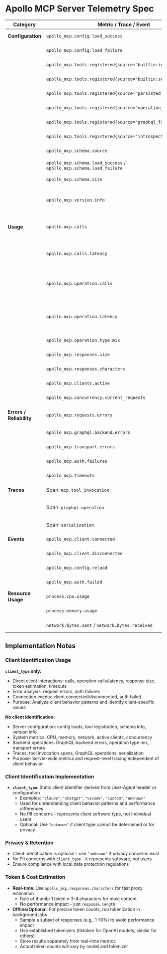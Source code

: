 # Apollo MCP Server Telemetry Spec

| Category                  | Metric / Trace / Event                                                   | Type            | Attributes                                                         | Notes                                                                   | Priority      |
|---------------------------|--------------------------------------------------------------------------|-----------------|--------------------------------------------------------------------|-------------------------------------------------------------------------|---------------|
| **Configuration**         | `apollo_mcp.config.load_success`                                        | Counter         | error_type                                                         | Successful config / startup loads                                       | Must Have     |
|                           | `apollo_mcp.config.load_failure`                                        | Counter         | error_type                                                         | Failed startup (bad schema, manifest, endpoint)                         | Must Have     |
|                           | `apollo_mcp.tools.registered{source="builtin:introspect"}`              | Gauge           | —                                                                  | Introspect tool present if enabled (always =1)                         | Must Have     |
|                           | `apollo_mcp.tools.registered{source="builtin:search"}`                  | Gauge           | —                                                                  | Search tool present if enabled (always =1)                             | Must Have     |
|                           | `apollo_mcp.tools.registered{source="persisted_query"}`                 | Gauge           | —                                                                  | # of tools from persisted query manifest                               | Must Have     |
|                           | `apollo_mcp.tools.registered{source="operation_collection"}`            | Gauge           | —                                                                  | # of tools from operation collections                                  | Must Have     |
|                           | `apollo_mcp.tools.registered{source="graphql_file"}`                    | Gauge           | —                                                                  | # of tools from `.graphql` files                                       | Should Have   |
|                           | `apollo_mcp.tools.registered{source="introspection_generated"}`         | Gauge           | —                                                                  | # of tools auto-generated from schema introspection                    | Should Have   |
|                           | `apollo_mcp.schema.source`                                              | Attribute/Event | uplink, local_file, introspection                                 | Where schema was loaded from                                            | Must Have     |
|                           | `apollo_mcp.schema.load_success` / `apollo_mcp.schema.load_failure`     | Counter         | schema_source                                                      | Schema load status                                                      | Must Have     |
|                           | `apollo_mcp.schema.size`                                                | Gauge           | —                                                                  | # of types/fields in schema                                             | Should Have   |
|                           | `apollo_mcp.version.info`                                               | Attribute/Event | server_version, schema_hash, manifest_version, manifest_source        | Server binary version, GraphQL schema hash, manifest version, manifest type (persisted_query/operation_collection) | Must Have     |
| **Usage**                 | `apollo.mcp.calls`                                                      | Counter         | tool_name, success, error_code, client_type                       | Total tool invocations                                                  | Must Have     |
|                           | `apollo.mcp.calls.latency`                                              | Histogram       | tool_name, success, error_code, client_type                       | End-to-end request latency                                              | Must Have     |
|                           | `apollo.mcp.operation.calls`                                            | Counter         | tool_name, success, error_code, client_type, operation_name       | # of backend GraphQL operations executed                                | Must Have     |
|                           | `apollo.mcp.operation.latency`                                          | Histogram       | tool_name, success, error_code, client_type, operation_name       | Latency of GraphQL backend call (excludes tool overhead)               | Must Have     |
|                           | `apollo_mcp.operation.type.mix`                                         | Counter         | query, mutation, subscription                                      | Breakdown of operation types                                            | Should Have   |
|                           | `apollo_mcp.responses.size`                                             | Histogram       | tool_name, client_type                                             | Size of responses (bytes)                                               | Should Have   |
|                           | `apollo_mcp.responses.characters`                                        | Histogram       | tool_name, client_type                                             | Character count of response payloads (proxy for token estimation)      | Nice to Have  |
|                           | `apollo_mcp.clients.active`                                             | Gauge           | —                                                                  | # of active MCP clients                                                 | Must Have     |
|                           | `apollo_mcp.concurrency.current_requests`                               | Gauge           | —                                                                  | # of concurrent tool executions                                         | Should Have   |
| **Errors / Reliability**  | `apollo_mcp.requests.errors`                                            | Counter         | error_type, tool_name, client_type                                | Failed tool calls (generic catch-all)                                  | Must Have     |
|                           | `apollo_mcp.graphql.backend.errors`                                     | Counter         | status_code, operation_name                                        | Errors from upstream GraphQL API                                       | Must Have     |
|                           | `apollo_mcp.transport.errors`                                           | Counter         | error_type                                                         | Invalid JSON-RPC, dropped connections                                  | Should Have   |
|                           | `apollo_mcp.auth.failures`                                              | Counter         | reason, client_type                                                | Authentication failures                                                 | Must Have     |
|                           | `apollo_mcp.timeouts`                                                   | Counter         | tool_name, client_type                                             | Tool or backend operation timed out                                     | Must Have     |
| **Traces**                | Span: `mcp.tool_invocation`                                             | Trace           | tool_name, latency, success                                       | Span for each tool invocation                                           | Must Have     |
|                           | Span: `graphql.operation`                                               | Trace           | operation_name, latency, success, error_code                      | Child span for backend GraphQL operation                                | Must Have     |
|                           | Span: `serialization`                                                   | Trace           | size_bytes, latency                                               | Encoding/decoding JSON-RPC overhead                                     | Nice to Have  |
| **Events**                | `apollo_mcp.client.connected`                                           | Event           | client_type                                                        | Client connection established                                           | Should Have   |
|                           | `apollo_mcp.client.disconnected`                                        | Event           | client_type                                                        | Client disconnected                                                     | Should Have   |
|                           | `apollo_mcp.config.reload`                                              | Event           | schema_source, version_hash                                        | Config/schema/manifest/collection reload                                | Nice to Have  |
|                           | `apollo_mcp.auth.failed`                                                | Event           | client_type, reason                                                | Auth failure                                                            | Must Have     |
| **Resource Usage**        | `process.cpu.usage`                                                     | Gauge           | —                                                                  | CPU usage of MCP server process                                         | Nice to Have  |
|                           | `process.memory.usage`                                                  | Gauge           | —                                                                  | Memory usage                                                            | Nice to Have  |
|                           | `network.bytes.sent` / `network.bytes.received`                         | Counter         | —                                                                  | Network traffic                                                         | Nice to Have  |

## Implementation Notes

### Client Identification Usage
**`client_type` only:**
- Direct client interactions: calls, operation calls/latency, response size, token estimation, timeouts
- Error analysis: request errors, auth failures
- Connection events: client connected/disconnected, auth failed  
- Purpose: Analyze client behavior patterns and identify client-specific issues

**No client identification:**
- Server configuration: config loads, tool registration, schema info, version info
- System metrics: CPU, memory, network, active clients, concurrency
- Backend operations: GraphQL backend errors, operation type mix, transport errors
- Traces: tool invocation spans, GraphQL operations, serialization
- Purpose: Server-wide metrics and request-level tracing independent of client behavior

### Client Identification Implementation
- **`client_type`**: Static client identifier derived from User-Agent header or configuration
  - Examples: `"claude"`, `"chatgpt"`, `"vscode"`, `"custom"`, `"unknown"`
  - Used for understanding client behavior patterns and performance differences
  - No PII concerns - represents client software type, not individual users
  - Optional: Use `"unknown"` if client type cannot be determined or for privacy

### Privacy & Retention
- Client identification is optional - use `"unknown"` if privacy concerns exist
- No PII concerns with `client_type` - it represents software, not users
- Ensure compliance with local data protection regulations

### Token & Cost Estimation
- **Real-time**: Use `apollo_mcp.responses.characters` for fast proxy estimation
  - Rule of thumb: 1 token ≈ 3-4 characters for most content
  - No performance impact - just `response.length`
- **Offline/Optional**: For precise token counts, run tokenization in background jobs
  - Sample a subset of responses (e.g., 1-10%) to avoid performance impact
  - Use established tokenizers (tiktoken for OpenAI models, similar for others)
  - Store results separately from real-time metrics
  - Actual token counts will vary by model and tokenizer
